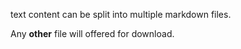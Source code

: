 text content can be split into multiple markdown files.

Any **other** file will offered for download.